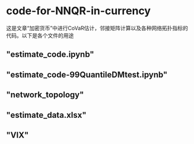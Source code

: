 # code-for-NNQR-in-currency
这是文章“加密货币”中进行CoVaR估计，邻接矩阵计算以及各种网络拓扑指标的代码。以下是各个文件的用途
## "estimate_code.ipynb"
## "estimate_code-99QuantileDMtest.ipynb" 
## "network_topology"
## "estimate_data.xlsx"
## "VIX"
##
